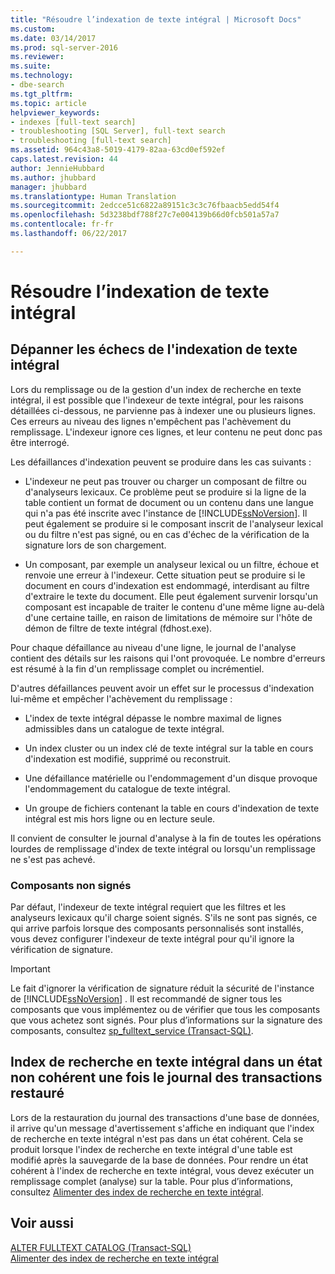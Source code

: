 ```yaml
---
title: "Résoudre l’indexation de texte intégral | Microsoft Docs"
ms.custom: 
ms.date: 03/14/2017
ms.prod: sql-server-2016
ms.reviewer: 
ms.suite: 
ms.technology:
- dbe-search
ms.tgt_pltfrm: 
ms.topic: article
helpviewer_keywords:
- indexes [full-text search]
- troubleshooting [SQL Server], full-text search
- troubleshooting [full-text search]
ms.assetid: 964c43a8-5019-4179-82aa-63cd0ef592ef
caps.latest.revision: 44
author: JennieHubbard
ms.author: jhubbard
manager: jhubbard
ms.translationtype: Human Translation
ms.sourcegitcommit: 2edcce51c6822a89151c3c3c76fbaacb5edd54f4
ms.openlocfilehash: 5d3238bdf788f27c7e004139b66d0fcb501a57a7
ms.contentlocale: fr-fr
ms.lasthandoff: 06/22/2017

---
```

# <a name="troubleshoot-full-text-indexing"></a>Résoudre l’indexation de texte intégral
     
##  <a name="failure"></a> Dépanner les échecs de l'indexation de texte intégral  
 Lors du remplissage ou de la gestion d'un index de recherche en texte intégral, il est possible que l'indexeur de texte intégral, pour les raisons détaillées ci-dessous, ne parvienne pas à indexer une ou plusieurs lignes. Ces erreurs au niveau des lignes n'empêchent pas l'achèvement du remplissage. L'indexeur ignore ces lignes, et leur contenu ne peut donc pas être interrogé.  
  
 Les défaillances d'indexation peuvent se produire dans les cas suivants :  
  
-   L'indexeur ne peut pas trouver ou charger un composant de filtre ou d'analyseurs lexicaux. Ce problème peut se produire si la ligne de la table contient un format de document ou un contenu dans une langue qui n'a pas été inscrite avec l'instance de [!INCLUDE[ssNoVersion](../../includes/ssnoversion-md.md)]. Il peut également se produire si le composant inscrit de l'analyseur lexical ou du filtre n'est pas signé, ou en cas d'échec de la vérification de la signature lors de son chargement.  
  
-   Un composant, par exemple un analyseur lexical ou un filtre, échoue et renvoie une erreur à l'indexeur. Cette situation peut se produire si le document en cours d'indexation est endommagé, interdisant au filtre d'extraire le texte du document. Elle peut également survenir lorsqu'un composant est incapable de traiter le contenu d'une même ligne au-delà d'une certaine taille, en raison de limitations de mémoire sur l'hôte de démon de filtre de texte intégral (fdhost.exe).  
  
 Pour chaque défaillance au niveau d'une ligne, le journal de l'analyse contient des détails sur les raisons qui l'ont provoquée. Le nombre d'erreurs est résumé à la fin d'un remplissage complet ou incrémentiel.  
  
 D'autres défaillances peuvent avoir un effet sur le processus d'indexation lui-même et empêcher l'achèvement du remplissage :  
  
-   L'index de texte intégral dépasse le nombre maximal de lignes admissibles dans un catalogue de texte intégral.  
  
-   Un index cluster ou un index clé de texte intégral sur la table en cours d'indexation est modifié, supprimé ou reconstruit.  
  
-   Une défaillance matérielle ou l'endommagement d'un disque provoque l'endommagement du catalogue de texte intégral.  
  
-   Un groupe de fichiers contenant la table en cours d'indexation de texte intégral est mis hors ligne ou en lecture seule.  
  
 Il convient de consulter le journal d'analyse à la fin de toutes les opérations lourdes de remplissage d'index de texte intégral ou lorsqu'un remplissage ne s'est pas achevé.  
  
### <a name="unsigned-components"></a>Composants non signés  
 Par défaut, l'indexeur de texte intégral requiert que les filtres et les analyseurs lexicaux qu'il charge soient signés. S'ils ne sont pas signés, ce qui arrive parfois lorsque des composants personnalisés sont installés, vous devez configurer l'indexeur de texte intégral pour qu'il ignore la vérification de signature.  
  
> [!IMPORTANT]  
>  Le fait d'ignorer la vérification de signature réduit la sécurité de l'instance de [!INCLUDE[ssNoVersion](../../includes/ssnoversion-md.md)] . Il est recommandé de signer tous les composants que vous implémentez ou de vérifier que tous les composants que vous achetez sont signés. Pour plus d’informations sur la signature des composants, consultez [sp_fulltext_service &#40;Transact-SQL&#41;](../../relational-databases/system-stored-procedures/sp-fulltext-service-transact-sql.md).  
  
  
##  <a name="state"></a> Index de recherche en texte intégral dans un état non cohérent une fois le journal des transactions restauré  
 Lors de la restauration du journal des transactions d'une base de données, il arrive qu'un message d'avertissement s'affiche en indiquant que l'index de recherche en texte intégral n'est pas dans un état cohérent. Cela se produit lorsque l'index de recherche en texte intégral d'une table est modifié après la sauvegarde de la base de données. Pour rendre un état cohérent à l'index de recherche en texte intégral, vous devez exécuter un remplissage complet (analyse) sur la table. Pour plus d’informations, consultez [Alimenter des index de recherche en texte intégral](../../relational-databases/search/populate-full-text-indexes.md).  
  
  
## <a name="see-also"></a>Voir aussi  
 [ALTER FULLTEXT CATALOG &#40;Transact-SQL&#41;](../../t-sql/statements/alter-fulltext-catalog-transact-sql.md)   
 [Alimenter des index de recherche en texte intégral](../../relational-databases/search/populate-full-text-indexes.md)  
  
  
